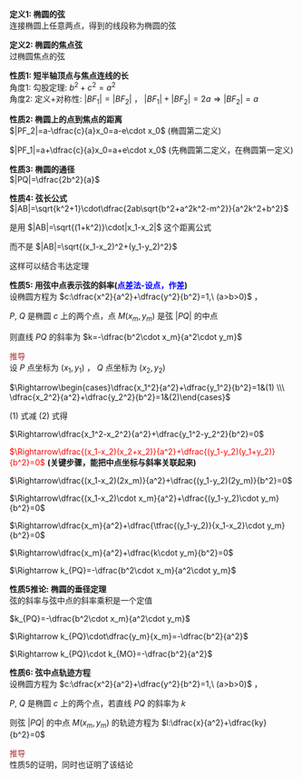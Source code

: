 **定义1: 椭圆的弦**  
连接椭圆上任意两点，得到的线段称为椭圆的弦  
  
**定义2: 椭圆的焦点弦**  
过椭圆焦点的弦  
  
**性质1: 短半轴顶点与焦点连线的长**  
角度1: 勾股定理: $b^2+c^2=a^2$  
角度2: 定义+对称性: $|BF_1|=|BF_2|$ ， $|BF_1|+|BF_2|=2a\Rightarrow|BF_2|=a$  
  
**性质2: 椭圆上的点到焦点的距离**  
$|PF_2|=a-\dfrac{c}{a}x_0=a-e\cdot x_0$ (椭圆第二定义)  
  
$|PF_1|=a+\dfrac{c}{a}x_0=a+e\cdot x_0$ (先椭圆第二定义，在椭圆第一定义)  
  
**性质3: 椭圆的通径**  
$|PQ|=\dfrac{2b^2}{a}$  
  
**性质4: 弦长公式**  
$|AB|=\sqrt{k^2+1}\cdot\dfrac{2ab\sqrt{b^2+a^2k^2-m^2}}{a^2k^2+b^2}$  
  
是用 $|AB|=\sqrt{(1+k^2)}\cdot|x_1-x_2|$ 这个距离公式  
  
而不是 $|AB|=\sqrt{(x_1-x_2)^2+(y_1-y_2)^2}$  
  
这样可以结合韦达定理  
  
**性质5: 用弦中点表示弦的斜率(<font color=blue>点差法-设点，作差</font>)**  
设椭圆方程为 $c:\dfrac{x^2}{a^2}+\dfrac{y^2}{b^2}=1,\ (a>b>0)$ ，  
  
$P,\ Q$ 是椭圆 $c$ 上的两个点，点 $M(x_m,y_m)$ 是弦 $|PQ|$ 的中点  
  
则直线 $PQ$ 的斜率为 $k=-\dfrac{b^2\cdot x_m}{a^2\cdot y_m}$  
  
<font color="#a52a2a">推导</font>  
设 $P$ 点坐标为 $(x_1,y_1)$ ， $Q$ 点坐标为 $(x_2,y_2)$  
  
$\Rightarrow\begin{cases}\dfrac{x_1^2}{a^2}+\dfrac{y_1^2}{b^2}=1&(1)  
\\\ \dfrac{x_2^2}{a^2}+\dfrac{y_2^2}{b^2}=1&(2)\end{cases}$  
  
$(1)$ 式减 $(2)$ 式得  
  
$\Rightarrow\dfrac{x_1^2-x_2^2}{a^2}+\dfrac{y_1^2-y_2^2}{b^2}=0$  
  
<font color="red">$\Rightarrow\dfrac{(x_1-x_2)(x_2+x_2)}{a^2}+\dfrac{(y_1-y_2)(y_1+y_2)}{b^2}=0$</font> **(关键步骤，能把中点坐标与斜率关联起来)**  
  
$\Rightarrow\dfrac{(x_1-x_2)(2x_m)}{a^2}+\dfrac{(y_1-y_2)(2y_m)}{b^2}=0$  
  
$\Rightarrow\dfrac{(x_1-x_2)\cdot x_m}{a^2}+\dfrac{(y_1-y_2)\cdot y_m}{b^2}=0$  
  
$\Rightarrow\dfrac{x_m}{a^2}+\dfrac{\tfrac{(y_1-y_2)}{x_1-x_2}\cdot y_m}{b^2}=0$  
  
$\Rightarrow\dfrac{x_m}{a^2}+\dfrac{k\cdot y_m}{b^2}=0$  
  
$\Rightarrow k_{PQ}=-\dfrac{b^2\cdot x_m}{a^2\cdot y_m}$  
  
**性质5推论: 椭圆的垂径定理**  
弦的斜率与弦中点的斜率乘积是一个定值  
  
$k_{PQ}=-\dfrac{b^2\cdot x_m}{a^2\cdot y_m}$  
  
$\Rightarrow k_{PQ}\cdot\dfrac{y_m}{x_m}=-\dfrac{b^2}{a^2}$  
  
$\Rightarrow k_{PQ}\cdot k_{MO}=-\dfrac{b^2}{a^2}$  
  
**性质6: 弦中点轨迹方程**  
设椭圆方程为 $c:\dfrac{x^2}{a^2}+\dfrac{y^2}{b^2}=1,\ (a>b>0)$ ，  
  
$P,\ Q$ 是椭圆 $c$ 上的两个点，若直线 $PQ$ 的斜率为 $k$  
  
则弦 $|PQ|$ 的中点 $M(x_m,y_m)$ 的轨迹方程为 $l:\dfrac{x}{a^2}+\dfrac{ky}{b^2}=0$  
  
<font color="#a52a2a">推导</font>  
性质5的证明，同时也证明了该结论  
